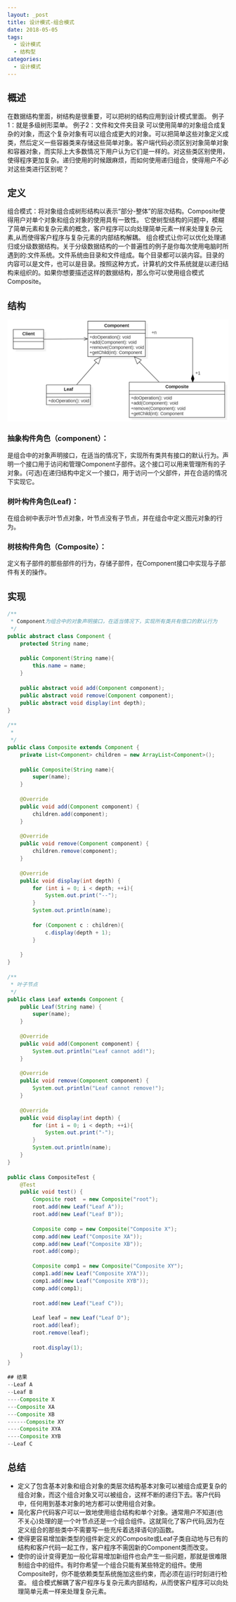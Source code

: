 ```yaml
---
layout: _post
title: 设计模式-组合模式
date: 2018-05-05
tags: 
  - 设计模式
  - 结构型
categories: 
  - 设计模式
---
```


## 概述
在数据结构里面，树结构是很重要，可以把树的结构应用到设计模式里面。
例子1：就是多级树形菜单。
例子2：文件和文件夹目录
可以使用简单的对象组合成复杂的对象，而这个复杂对象有可以组合成更大的对象。可以把简单这些对象定义成类，然后定义一些容器类来存储这些简单对象。客户端代码必须区别对象简单对象和容器对象，而实际上大多数情况下用户认为它们是一样的。对这些类区别使用，使得程序更加复杂。递归使用的时候跟麻烦，而如何使用递归组合，使得用户不必对这些类进行区别呢？

## 定义
组合模式：将对象组合成树形结构以表示“部分-整体”的层次结构。Composite使得用户对单个对象和组合对象的使用具有一致性。
它使树型结构的问题中，模糊了简单元素和复杂元素的概念，客户程序可以向处理简单元素一样来处理复杂元素,从而使得客户程序与复杂元素的内部结构解耦。
组合模式让你可以优化处理递归或分级数据结构。关于分级数据结构的一个普遍性的例子是你每次使用电脑时所遇到的:文件系统。文件系统由目录和文件组成。每个目录都可以装内容。目录的内容可以是文件，也可以是目录。按照这种方式，计算机的文件系统就是以递归结构来组织的。如果你想要描述这样的数据结构，那么你可以使用组合模式Composite。

## 结构

![composite](composite.png)

### 抽象构件角色（component）：

是组合中的对象声明接口，在适当的情况下，实现所有类共有接口的默认行为。声明一个接口用于访问和管理Component子部件。这个接口可以用来管理所有的子对象。(可选)在递归结构中定义一个接口，用于访问一个父部件，并在合适的情况下实现它。
### 树叶构件角色(Leaf)：
在组合树中表示叶节点对象，叶节点没有子节点，并在组合中定义图元对象的行为。
### 树枝构件角色（Composite）：
定义有子部件的那些部件的行为，存储子部件，在Component接口中实现与子部件有关的操作。

## 实现
```java
/**
 * Component为组合中的对象声明接口，在适当情况下，实现所有类共有借口的默认行为
 */
public abstract class Component {
    protected String name;

    public Component(String name){
        this.name = name;
    }

    public abstract void add(Component component);
    public abstract void remove(Component component);
    public abstract void display(int depth);
}

/**
 *
 */
public class Composite extends Component {
    private List<Component> children = new ArrayList<Component>();

    public Composite(String name){
        super(name);
    }

    @Override
    public void add(Component component) {
        children.add(component);
    }

    @Override
    public void remove(Component component) {
        children.remove(component);
    }

    @Override
    public void display(int depth) {
        for (int i = 0; i < depth; ++i){
            System.out.print("--");
        }
        System.out.println(name);

        for (Component c : children){
            c.display(depth + 1);
        }

    }
}

/**
 * 叶子节点
 */
public class Leaf extends Component {
    public Leaf(String name) {
        super(name);
    }

    @Override
    public void add(Component component) {
        System.out.println("Leaf cannot add!");
    }

    @Override
    public void remove(Component component) {
        System.out.println("Leaf cannot remove!");
    }

    @Override
    public void display(int depth) {
        for (int i = 0; i < depth; ++i){
            System.out.print("-");
        }
        System.out.println(name);
    }
}

public class CompositeTest {
    @Test
    public void test() {
        Composite root  = new Composite("root");
        root.add(new Leaf("Leaf A"));
        root.add(new Leaf("Leaf B"));

        Composite comp = new Composite("Composite X");
        comp.add(new Leaf("Composite XA"));
        comp.add(new Leaf("Composite XB"));
        root.add(comp);

        Composite comp1 = new Composite("Composite XY");
        comp1.add(new Leaf("Composite XYA"));
        comp1.add(new Leaf("Composite XYB"));
        comp.add(comp1);

        root.add(new Leaf("Leaf C"));

        Leaf leaf = new Leaf("Leaf D");
        root.add(leaf);
        root.remove(leaf);

        root.display(1);
    }
}

## 结果
--Leaf A
--Leaf B
----Composite X
---Composite XA
---Composite XB
------Composite XY
----Composite XYA
----Composite XYB
--Leaf C
```

## 总结
+ 定义了包含基本对象和组合对象的类层次结构基本对象可以被组合成更复杂的组合对象，而这个组合对象又可以被组合，这样不断的递归下去。客户代码中，任何用到基本对象的地方都可以使用组合对象。
+ 简化客户代码客户可以一致地使用组合结构和单个对象。通常用户不知道(也不关心)处理的是一个叶节点还是一个组合组件。这就简化了客户代码,因为在定义组合的那些类中不需要写一些充斥着选择语句的函数。
+ 使得更容易增加新类型的组件新定义的Composite或Leaf子类自动地与已有的结构和客户代码一起工作，客户程序不需因新的Component类而改变。
+ 使你的设计变得更加一般化容易增加新组件也会产生一些问题，那就是很难限制组合中的组件。有时你希望一个组合只能有某些特定的组件。使用Composite时，你不能依赖类型系统施加这些约束，而必须在运行时刻进行检查。
组合模式解耦了客户程序与复杂元素内部结构，从而使客户程序可以向处理简单元素一样来处理复杂元素。